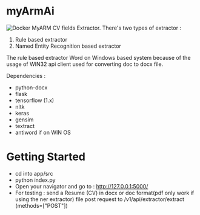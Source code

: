 # myArmAi
![Docker](https://github.com/MyARMAI/cv_extractor/workflows/Docker/badge.svg?branch=master)
MyARM CV fields Extractor. There's two types of extractor :

1. Rule based extractor
2. Named Entity Recognition based extractor

The rule based extractor Word on Windows based system because of the usage of WIN32 api client
used for converting doc to docx file.

Dependencies :

- python-docx
- flask
- tensorflow (1.x)
- nltk
- keras
- gensim
- textract
- antiword if on WIN OS

# Getting Started

- cd into app/src
- python index.py
- Open your navigator and go to : http://127.0.0.1:5000/
- For testing : send a Resume (CV) in docx or doc format(pdf only work if using the ner extractor) file post request to /v1/api/extractor/extract (methods=["POST"])
